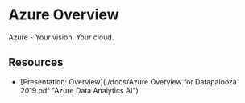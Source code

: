 # Azure Overview
Azure - Your vision. Your cloud.

## Resources

* [Presentation: Overview](./docs/Azure Overview for Datapalooza 2019.pdf "Azure Data Analytics AI")
